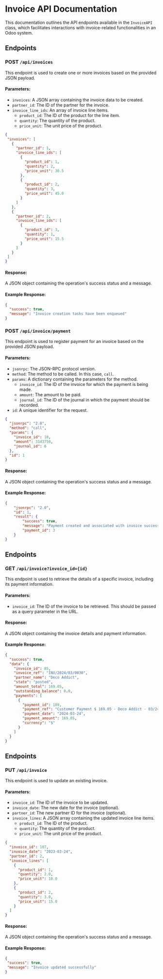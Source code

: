 # Invoice API Documentation

This documentation outlines the API endpoints available in the `InvoiceAPI` class, which facilitates interactions with invoice-related functionalities in an Odoo system.

## Endpoints

### POST `/api/invoices`

This endpoint is used to create one or more invoices based on the provided JSON payload.

#### Parameters:

- `invoices`: A JSON array containing the invoice data to be created.
 - `partner_id`: The ID of the partner for the invoice.
 - `invoice_line_ids`: An array of invoice line items.
   - `product_id`: The ID of the product for the line item.
   - `quantity`: The quantity of the product.
   - `price_unit`: The unit price of the product.

```json
{
 "invoices": [
   {
     "partner_id": 1,
     "invoice_line_ids": [
       {
         "product_id": 1,
         "quantity": 2,
         "price_unit": 30.5
       },
       {
         "product_id": 2,
         "quantity": 3,
         "price_unit": 45.0
       }
     ]
   },
   {
     "partner_id": 2,
     "invoice_line_ids": [
       {
         "product_id": 3,
         "quantity": 1,
         "price_unit": 15.5
       }
     ]
   }
 ]
}
```



#### Response:

A JSON object containing the operation's success status and a message.

#### Example Response:

```json
{
  "success": true,
  "message": "Invoice creation tasks have been enqueued"
}
```



### POST `/api/invoice/payment`

This endpoint is used to register payment for an invoice based on the provided JSON payload.

#### Parameters:

- `jsonrpc`: The JSON-RPC protocol version.
- `method`: The method to be called. In this case, `call`.
- `params`: A dictionary containing the parameters for the method.
  - `invoice_id`: The ID of the invoice for which the payment is being made.
  - `amount`: The amount to be paid.
  - `journal_id`: The ID of the journal in which the payment should be recorded.
- `id`: A unique identifier for the request.

```json
{
  "jsonrpc": "2.0",
  "method": "call",
  "params": {
    "invoice_id": 10,
    "amount": 3143750,
    "journal_id": 6
  },
  "id": 1
}
```



#### Response:

A JSON object containing the operation's success status and a message.

#### Example Response:

```json
{
    "jsonrpc": "2.0",
    "id": 1,
    "result": {
        "success": true,
        "message": "Payment created and associated with invoice successfully",
        "payment_id": 3
    }
}
```



## Endpoints

### GET `/api/invoice?invoice_id={id}`

This endpoint is used to retrieve the details of a specific invoice, including its payment information.

#### Parameters:

- `invoice_id`: The ID of the invoice to be retrieved. This should be passed as a query parameter in the URL.

#### Response:

A JSON object containing the invoice details and payment information.

#### Example Response:

```json
{
  "success": true,
  "data": {
    "invoice_id": 85,
    "invoice_ref": "INV/2024/03/0030",
    "partner_name": "Deco Addict",
    "state": "posted",
    "amount_total": 169.05,
    "outstanding_balance": 0.0,
    "payments": [
      {
        "payment_id": 189,
        "payment_ref": "Customer Payment $ 169.05 - Deco Addict - 03/24/2024",
        "payment_date": "2024-03-24",
        "payment_amount": 169.05,
        "currency": "$"
      }
    ]
  }
}
```


## Endpoints

### PUT `/api/invoice`

This endpoint is used to update an existing invoice.

#### Parameters:

- `invoice_id`: The ID of the invoice to be updated.
- `invoice_date`: The new date for the invoice (optional).
- `partner_id`: The new partner ID for the invoice (optional).
- `invoice_lines`: A JSON array containing the updated invoice line items.
  - `product_id`: The ID of the product.
  - `quantity`: The quantity of the product.
  - `price_unit`: The unit price of the product.

```json
{
  "invoice_id": 107,
  "invoice_date": "2023-03-24",
  "partner_id": 2,
  "invoice_lines": [
    {
      "product_id": 1,
      "quantity": 2.0,
      "price_unit": 10.0
    },
    {
      "product_id": 2,
      "quantity": 3.0,
      "price_unit": 15.0
    }
  ]
}
``` 




#### Response:
A JSON object containing the operation's success status and a message.

#### Example Response:
```json
{
 "success": true,
 "message": "Invoice updated successfully"
}
``` 

